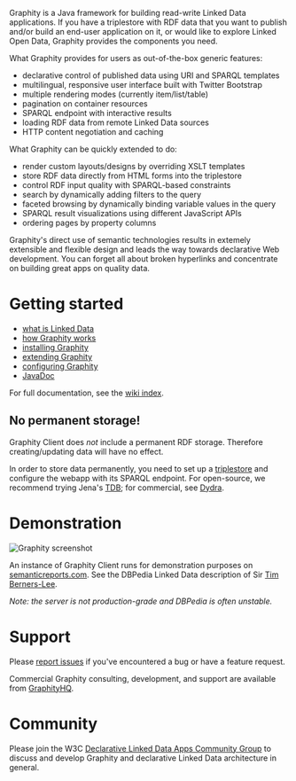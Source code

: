 Graphity is a Java framework for building read-write Linked Data applications. If you have a triplestore with RDF
data that you want to publish and/or build an end-user application on it, or would like to explore Linked Open
Data, Graphity provides the components you need.

What Graphity provides for users as out-of-the-box generic features:
* declarative control of published data using URI and SPARQL templates
* multilingual, responsive user interface built with Twitter Bootstrap
* multiple rendering modes (currently item/list/table)
* pagination on container resources
* SPARQL endpoint with interactive results
* loading RDF data from remote Linked Data sources
* HTTP content negotiation and caching

What Graphity can be quickly extended to do:
* render custom layouts/designs by overriding XSLT templates
* store RDF data directly from HTML forms into the triplestore
* control RDF input quality with SPARQL-based constraints
* search by dynamically adding filters to the query
* faceted browsing by dynamically binding variable values in the query
* SPARQL result visualizations using different JavaScript APIs
* ordering pages by property columns

Graphity's direct use of semantic technologies results in extemely extensible and flexible design and leads the
way towards declarative Web development. You can forget all about broken hyperlinks and concentrate on building
great apps on quality data.

Getting started
===============

* [what is Linked Data](../../wiki/What-is-Linked-Data)
* [how Graphity works](../../wiki/How-Graphity-works)
* [installing Graphity](../../wiki/Installation)
* [extending Graphity](../../wiki/Extending-Graphity)
* [configuring Graphity](../../wiki/Cofiguration)
* [JavaDoc](http://graphity.github.io/graphity-client/apidocs)

For full documentation, see the [wiki index](../../wiki).

No permanent storage!
---------------------

Graphity Client does *not* include a permanent RDF storage. Therefore creating/updating data will have no effect.

In order to store data permanently, you need to set up a [triplestore](http://en.wikipedia.org/wiki/Triplestore) and configure the webapp with its SPARQL endpoint.
For open-source, we recommend trying Jena's [TDB](http://jena.apache.org/documentation/tdb/); for commercial, see [Dydra](http://dydra.com).

Demonstration
=============

![Graphity screenshot](https://raw.github.com/Graphity/graphity-client/master/screenshot.jpg)

An instance of Graphity Client runs for demonstration purposes on [semanticreports.com](http://semanticreports.com).
See the DBPedia Linked Data description of Sir [Tim Berners-Lee](http://semanticreports.com/?uri=http%3A%2F%2Fdbpedia.org%2Fresource%2FTim_Berners-Lee).

_Note: the server is not production-grade and DBPedia is often unstable._

Support
=======

Please [report issues](../../issues) if you've encountered a bug or have a feature request.

Commercial Graphity consulting, development, and support are available from [GraphityHQ](http://graphityhq.com).

Community
=========

Please join the W3C [Declarative Linked Data Apps Community Group](http://www.w3.org/community/declarative-apps/) to discuss
and develop Graphity and declarative Linked Data architecture in general.